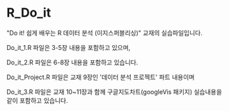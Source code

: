 # R_Do_it

"Do it! 쉽게 배우는 R 데이터 분석 (이지스퍼블리싱)" 교재의 실습파일입니다. </br>

Do_it_1.R 파일은 3-5장 내용을 포함하고 있으며, </br>

Do_it_2.R 파일은 6-8장 내용을 포함하고 있습니다.

Do_it_Project.R 파일은 교재 9장인 '데이터 분석 프로젝트' 파트 내용이며

Do_it_3.R 파일은 교재 10~11장과 함께 구글지도차트(googleVis 패키지) 실습내용을 같이 포함하고 있습니다.
